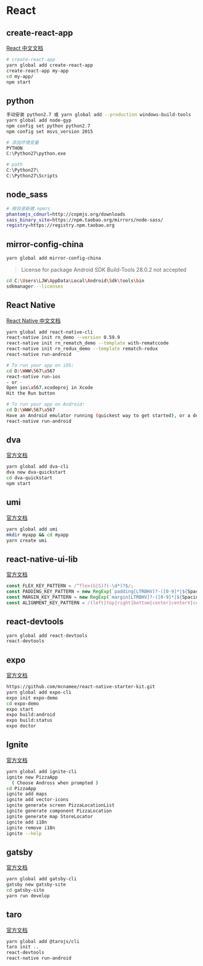 # React

## create-react-app

[React 中文文档](https://www.reactjscn.com/)

```bash
# create-react-app
yarn global add create-react-app
create-react-app my-app
cd my-app/
npm start
```

## python

```bash
手动安装 python2.7 或 yarn global add --production windows-build-tools
yarn global add node-gyp
npm config set python python2.7
npm config set msvs_version 2015

# 添加环境变量
PYTHON
C:\Python27\python.exe

# path
C:\Python27\
C:\Python27\Scripts
```

## node_sass

```bash
# 根目录新建.npmrc
phantomjs_cdnurl=http://cnpmjs.org/downloads
sass_binary_site=https://npm.taobao.org/mirrors/node-sass/
registry=https://registry.npm.taobao.org
```

## mirror-config-china

```bash
yarn global add mirror-config-china
```

> License for package Android SDK Build-Tools 28.0.2 not accepted

```bash
cd C:\Users\LJW\AppData\Local\Android\Sdk\tools\bin
sdkmanager --licenses
```

## React Native

[React Native 中文文档](https://reactnative.cn/)

```bash
yarn global add react-native-cli
react-native init rn_demo --version 0.59.9
react-native init rn_rematch_demo --template with-rematccode 
react-native init rn_redux_demo --template rematch-redux
react-native run-android

# To run your app on iOS:
cd D:\WWW\567\a567
react-native run-ios
- or -
Open ios\a567.xcodeproj in Xcode
Hit the Run button

# To run your app on Android:
cd D:\WWW\567\a567
Have an Android emulator running (quickest way to get started), or a device connected
react-native run-android
```

## dva

[官方文档](https://dvajs.com/)

```bash
yarn global add dva-cli
dva new dva-quickstart
cd dva-quickstart
npm start
```

## umi

[官方文档](https://umijs.org/zh/)

```bash
yarn global add umi
mkdir myapp && cd myapp
yarn create umi
```

## react-native-ui-lib

[官方文档](http://wix.github.io/react-native-ui-lib/docs/Button/)

```js
const FLEX_KEY_PATTERN = /^flex(G|S)?(-\d*)?$/;
const PADDING_KEY_PATTERN = new RegExp(`padding[LTRBHV]?-([0-9]*|${Spacings.getKeysPattern()})`);
const MARGIN_KEY_PATTERN = new RegExp(`margin[LTRBHV]?-([0-9]*|${Spacings.getKeysPattern()})`);
const ALIGNMENT_KEY_PATTERN = /(left|top|right|bottom|center|centerV|centerH|spread)/;
```

## react-devtools

```bash
yarn global add react-devtools
react-devtools
```

## expo

[官方文档](https://docs.expo.io/versions/latest/workflow/expo-cli/)

```bash
https://github.com/mcnamee/react-native-starter-kit.git
yarn global add expo-cli
expo init expo-demo
cd expo-demo
expo start
expo build:android
expo build:status
expo doctor
```

## Ignite

[官方文档](https://infinite.red/ignite/)

```bash
yarn global add ignite-cli
ignite new PizzaApp
  ( Choose Andross when prompted )
cd PizzaApp
ignite add maps
ignite add vector-icons
ignite generate screen PizzaLocationList
ignite generate component PizzaLocation
ignite generate map StoreLocator
ignite add i18n
ignite remove i18n
ignite --help
```

## gatsby

[官方文档](https://www.gatsbyjs.org/)

```bash
yarn global add gatsby-cli
gatsby new gatsby-site
cd gatsby-site
yarn run develop
```

## taro

[官方文档](https://nervjs.github.io/taro/docs/GETTING-STARTED.html)

```bash
yarn global add @tarojs/cli
taro init ..
react-devtools
react-native run-android
```